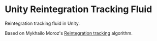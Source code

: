 # Unity Reintegration Tracking Fluid

Reintegration tracking fluid in Unity.

Based on Mykhailo Moroz's [Reintegration tracking](https://michaelmoroz.github.io/Reintegration-Tracking/) algorithm.
